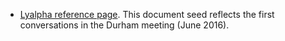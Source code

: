 * [Lyalpha reference page](https://desi.lbl.gov/trac/wiki/LyaData). This document seed reflects the first conversations in the Durham meeting (June 2016).  